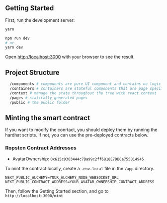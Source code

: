 ## Getting Started

First, run the development server:

```bash
yarn

npm run dev
# or
yarn dev
```

Open [http://localhost:3000](http://localhost:3000) with your browser to see the result.

## Project Structure
```bash
  /components # components are pure UI component and contains no logic
  /containers # containers are stateful components that are page specific, and usually consume a context
  /context # manage the state throughout the tree with react context
  /pages # statically generated pages
  /public # the public folder
```

## Minting the smart contract

If you want to modify the conrtact, you should deploy them by running the hardhat scripts. If not, you can use the pre-deployed contracts below.

### Ropsten Contract Addresses
- AvatarOwnership: `0x615c9303444c7Ba99c2ff6818E7DBCa755814945`

To mint the contract locally, create a `.env.local` file in the `/app` directory.
```
NEXT_PUBLIC_ALCHEMY=YOUR_ALCHEMY_NODE_WEBSOCKET_URL
NEXT_PUBLIC_CONTRACT_ADDRESS=YOUR_AVATAR_OWNERSHIP_CONTRACT_ADDRESS
```

Then, follow the Getting Started section, and go to `http://localhost:3000/mint`
